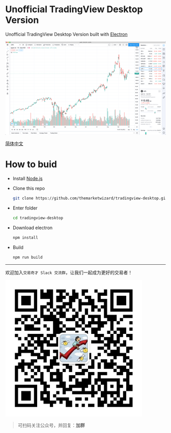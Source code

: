 # Unofficial TradingView Desktop Version

Unofficial TradingView Desktop Version built with [Electron](https://www.electronjs.org)

![](assets/images/screenshot.png)

[简体中文](README.zh.md)

# How to buid

* Install [Node.js](https://nodejs.org)

* Clone this repo

  ```bash
  git clone https://github.com/themarketwizard/tradingview-desktop.git
  ```

* Enter folder

  ```bash
  cd tradingview-desktop
  ```

* Download electron

  ```bash
  npm install
  ```

* Build

  ```bash
  npm run build
  ```

---
欢迎加入`交易奇才 Slack 交流群`，让我们一起成为更好的交易者！

![](assets/images/qrcode.jpeg)

> 可扫码关注公众号，并回复：**加群**
